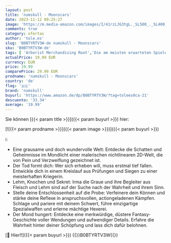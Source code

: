 ```yaml
---
layout: post
title: 'numskull - Moonscars'
date: 2023-11-12 09:25:27
image: 'https://m.media-amazon.com/images/I/41rzLJG3tgL._SL500_._SL400_.jpg'
comments: true
category: ofertas
author: 'tole.es'
slug: 'B0BTYRTV3W-de numskull - Moonscars'
sku: 'B0BTYRTV3W-de'
tags: [ 'Arborist Merchandising Root','Die am meisten erwarteten Spiele','Games','PlayStation 5','Self Service','Special Features Stores','Spiele für PlayStation 5','f8b54e7c-b5af-44fa-ab8d-ed3fc1641e33_0','f8b54e7c-b5af-44fa-ab8d-ed3fc1641e33_9201','numskull','🇩🇪', ]
actualPrice: 19.99 EUR
currency: EUR
price: 19.99
comparePrice: 29.99 EUR
prodname: 'numskull - Moonscars'
country: 'de'
flag: '🇩🇪'
brand: 'numskull'
buyurl: 'https://www.amazon.de/dp/B0BTYRTV3W/?tag=tolees0ca-21'
descuento: '33.34'
average: '19.99'
---
```


Sie können [{{< param title >}}]({{< param buyurl >}}) hier:

[![{{< param prodname >}}]({{< param image >}})]({{< param buyurl >}})

ℹ️:

- Eine grausame und doch wundervolle Welt: Entdecke die Schatten und Geheimnisse im Mondlicht einer malerischen nichtlinearen 2D-Welt, die von Pein und Verzweiflung gezeichnet ist.
- Der Tod formt dich: Wer sich erheben will, muss erstmal tief fallen. Entwickle dich in einem Kreislauf aus Prüfungen und Siegen zu einer meisterhaften Kriegerin.
- Lehm, Knochen und Sekret: Irma die Graue und ihre Begleiter aus Fleisch und Lehm sind auf der Suche nach der Wahrheit und ihrem Sinn.
- Stelle deine Entschlossenheit auf die Probe: Verfeinere dein Können und stärke deine Reflexe in anspruchsvollen, actiongeladenen Kämpfen. Schlage und pariere mit deinem Schwert, führe einzigartige Spezialwaffen und erlerne mächtige Hexerei.
- Der Mond hungert: Entdecke eine merkwürdige, düstere Fantasy-Geschichte voller Wendungen und aufwendiger Details. Erfahre die Wahrheit hinter deiner Schöpfung und lass dich dafür belohnen.

[🛒 Hier!!]({{< param buyurl >}})
{{<world>}}B0BTYRTV3W{{</world>}}

